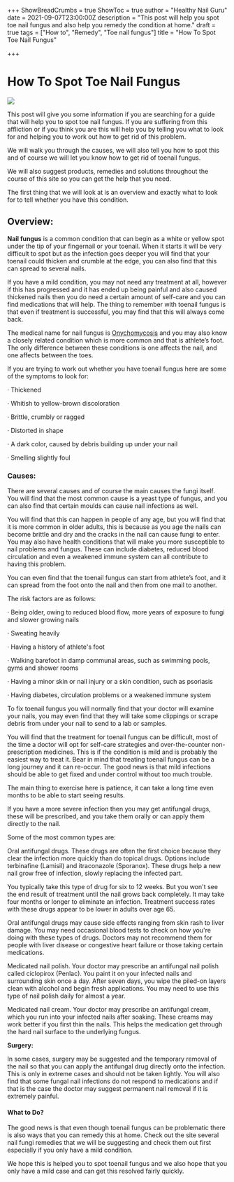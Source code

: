 +++
ShowBreadCrumbs = true
ShowToc = true
author = "Healthy Nail Guru"
date = 2021-09-07T23:00:00Z
description = "This post will help you spot toe nail fungus and also help you remedy the condition at home."
draft = true
tags = ["How to", "Remedy", "Toe nail fungus"]
title = "How To Spot Toe Nail Fungus"

+++
# How To Spot Toe Nail Fungus

![](/uploads/how-soon-ngu-7vz3dtqdt3q-unsplash.jpg)

This post will give you some information if you are searching for a guide that will help you to spot toe nail fungus. If you are suffering from this affliction or if you think you are this will help you by telling you what to look for and helping you to work out how to get rid of this problem.

We will walk you through the causes, we will also tell you how to spot this and of course we will let you know how to get rid of toenail fungus.

We will also suggest products, remedies and solutions throughout the course of this site so you can get the help that you need.

The first thing that we will look at is an overview and exactly what to look for to tell whether you have this condition.

## Overview:

**Nail fungus** is a common condition that can begin as a white or yellow spot under the tip of your fingernail or your toenail. When it starts it will be very difficult to spot but as the infection goes deeper you will find that your toenail could thicken and crumble at the edge, you can also find that this can spread to several nails.

If you have a mild condition, you may not need any treatment at all, however if this has progressed and it has ended up being painful and also caused thickened nails then you do need a certain amount of self-care and you can find medications that will help. The thing to remember with toenail fungus is that even if treatment is successful, you may find that this will always come back.

The medical name for nail fungus is [Onychomycosis]() and you may also know a closely related condition which is more common and that is athlete’s foot. The only difference between these conditions is one affects the nail, and one affects between the toes.

If you are trying to work out whether you have toenail fungus here are some of the symptoms to look for:

· Thickened

· Whitish to yellow-brown discoloration

· Brittle, crumbly or ragged

· Distorted in shape

· A dark color, caused by debris building up under your nail

· Smelling slightly foul

### Causes:

There are several causes and of course the main causes the fungi itself. You will find that the most common cause is a yeast type of fungus, and you can also find that certain moulds can cause nail infections as well.

You will find that this can happen in people of any age, but you will find that it is more common in older adults, this is because as you age the nails can become brittle and dry and the cracks in the nail can cause fungi to enter. You may also have health conditions that will make you more susceptible to nail problems and fungus. These can include diabetes, reduced blood circulation and even a weakened immune system can all contribute to having this problem.

You can even find that the toenail fungus can start from athlete’s foot, and it can spread from the foot onto the nail and then from one mail to another.

The risk factors are as follows:

· Being older, owing to reduced blood flow, more years of exposure to fungi and slower growing nails

· Sweating heavily

· Having a history of athlete's foot

· Walking barefoot in damp communal areas, such as swimming pools, gyms and shower rooms

· Having a minor skin or nail injury or a skin condition, such as psoriasis

· Having diabetes, circulation problems or a weakened immune system

To fix toenail fungus you will normally find that your doctor will examine your nails, you may even find that they will take some clippings or scrape debris from under your nail to send to a lab or samples.

You will find that the treatment for toenail fungus can be difficult, most of the time a doctor will opt for self-care strategies and over-the-counter non-prescription medicines. This is if the condition is mild and is probably the easiest way to treat it. Bear in mind that treating toenail fungus can be a long journey and it can re-occur. The good news is that mild infections should be able to get fixed and under control without too much trouble.

The main thing to exercise here is patience, it can take a long time even months to be able to start seeing results.

If you have a more severe infection then you may get antifungal drugs, these will be prescribed, and you take them orally or can apply them directly to the nail.

Some of the most common types are:

Oral antifungal drugs. These drugs are often the first choice because they clear the infection more quickly than do topical drugs. Options include terbinafine (Lamisil) and itraconazole (Sporanox). These drugs help a new nail grow free of infection, slowly replacing the infected part.

You typically take this type of drug for six to 12 weeks. But you won't see the end result of treatment until the nail grows back completely. It may take four months or longer to eliminate an infection. Treatment success rates with these drugs appear to be lower in adults over age 65.

Oral antifungal drugs may cause side effects ranging from skin rash to liver damage. You may need occasional blood tests to check on how you're doing with these types of drugs. Doctors may not recommend them for people with liver disease or congestive heart failure or those taking certain medications.

Medicated nail polish. Your doctor may prescribe an antifungal nail polish called ciclopirox (Penlac). You paint it on your infected nails and surrounding skin once a day. After seven days, you wipe the piled-on layers clean with alcohol and begin fresh applications. You may need to use this type of nail polish daily for almost a year.

Medicated nail cream. Your doctor may prescribe an antifungal cream, which you run into your infected nails after soaking. These creams may work better if you first thin the nails. This helps the medication get through the hard nail surface to the underlying fungus.

**Surgery:**

In some cases, surgery may be suggested and the temporary removal of the nail so that you can apply the antifungal drug directly onto the infection. This is only in extreme cases and should not be taken lightly. You will also find that some fungal nail infections do not respond to medications and if that is the case the doctor may suggest permanent nail removal if it is extremely painful.

#### What to Do?

The good news is that even though toenail fungus can be problematic there is also ways that you can remedy this at home. Check out the site several nail fungi remedies that we will be suggesting and check them out first especially if you only have a mild condition.

We hope this is helped you to spot toenail fungus and we also hope that you only have a mild case and can get this resolved fairly quickly.